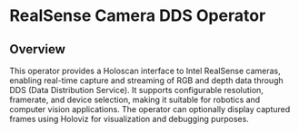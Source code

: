 # RealSense Camera DDS Operator

## Overview

This operator provides a Holoscan interface to Intel RealSense cameras, enabling real-time capture and streaming of RGB and depth data through DDS (Data Distribution Service). It supports configurable resolution, framerate, and device selection, making it suitable for robotics and computer vision applications. The operator can optionally display captured frames using Holoviz for visualization and debugging purposes.

